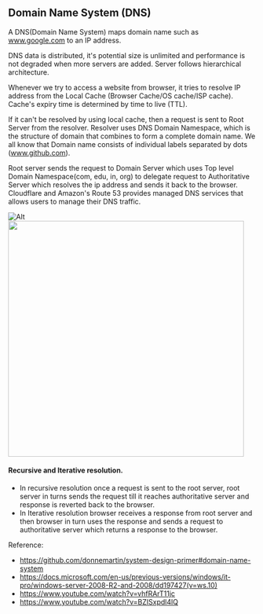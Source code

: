 ## Domain Name System (DNS)

A DNS(Domain Name System) maps domain name such as www.google.com to an IP address.

DNS data is distributed, it's potential size is unlimited and performance is not degraded when more servers are added.
Server follows hierarchical architecture.

Whenever we try to access a website from browser, it tries to resolve IP address from the Local Cache (Browser Cache/OS cache/ISP cache).
Cache's expiry time is determined by time to live (TTL).

If it can't be resolved by using local cache, then a request is sent to Root Server from the resolver.
Resolver uses DNS Domain Namespace, which is the structure of domain that combines to form a complete domain name.
We all know that Domain name consists of individual labels separated by dots (www.github.com).

Root server sends the request to Domain Server which uses Top level Domain Namespace(com, edu, in, org) to delegate request to Authoritative Server which resolves the ip address and sends it back to the browser.
Cloudflare and Amazon's Route 53 provides managed DNS services that allows users to manage their DNS traffic.  

![Alt](assets/DNS.jpg)
<img src="assets/DNS.png" width="480"/>
#### Recursive and Iterative resolution.
  * In recursive resolution once a request is sent to the root server, root server in turns sends the request till it reaches authoritative server and response is reverted back to the browser.
  * In Iterative resolution browser receives a response from root server and then browser in turn uses the response and sends a request to authoritative server which returns a response to the browser. 
  
  
Reference:
* https://github.com/donnemartin/system-design-primer#domain-name-system
* https://docs.microsoft.com/en-us/previous-versions/windows/it-pro/windows-server-2008-R2-and-2008/dd197427(v=ws.10)
* https://www.youtube.com/watch?v=vhfRArT11jc
* https://www.youtube.com/watch?v=BZISxpdl4lQ
    